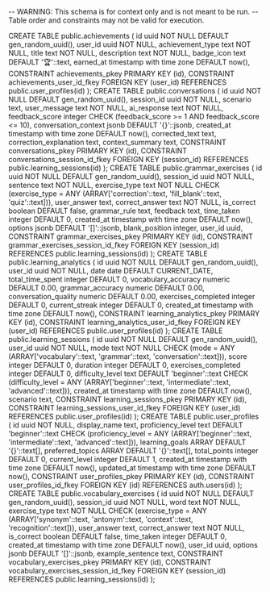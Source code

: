 -- WARNING: This schema is for context only and is not meant to be run.
-- Table order and constraints may not be valid for execution.

CREATE TABLE public.achievements (
id uuid NOT NULL DEFAULT gen_random_uuid(),
user_id uuid NOT NULL,
achievement_type text NOT NULL,
title text NOT NULL,
description text NOT NULL,
badge_icon text DEFAULT '🏆'::text,
earned_at timestamp with time zone DEFAULT now(),
CONSTRAINT achievements_pkey PRIMARY KEY (id),
CONSTRAINT achievements_user_id_fkey FOREIGN KEY (user_id) REFERENCES public.user_profiles(id)
);
CREATE TABLE public.conversations (
id uuid NOT NULL DEFAULT gen_random_uuid(),
session_id uuid NOT NULL,
scenario text,
user_message text NOT NULL,
ai_response text NOT NULL,
feedback_score integer CHECK (feedback_score >= 1 AND feedback_score <= 10),
conversation_context jsonb DEFAULT '{}'::jsonb,
created_at timestamp with time zone DEFAULT now(),
corrected_text text,
correction_explanation text,
context_summary text,
CONSTRAINT conversations_pkey PRIMARY KEY (id),
CONSTRAINT conversations_session_id_fkey FOREIGN KEY (session_id) REFERENCES public.learning_sessions(id)
);
CREATE TABLE public.grammar_exercises (
id uuid NOT NULL DEFAULT gen_random_uuid(),
session_id uuid NOT NULL,
sentence text NOT NULL,
exercise_type text NOT NULL CHECK (exercise_type = ANY (ARRAY['correction'::text, 'fill_blank'::text, 'quiz'::text])),
user_answer text,
correct_answer text NOT NULL,
is_correct boolean DEFAULT false,
grammar_rule text,
feedback text,
time_taken integer DEFAULT 0,
created_at timestamp with time zone DEFAULT now(),
options jsonb DEFAULT '[]'::jsonb,
blank_position integer,
user_id uuid,
CONSTRAINT grammar_exercises_pkey PRIMARY KEY (id),
CONSTRAINT grammar_exercises_session_id_fkey FOREIGN KEY (session_id) REFERENCES public.learning_sessions(id)
);
CREATE TABLE public.learning_analytics (
id uuid NOT NULL DEFAULT gen_random_uuid(),
user_id uuid NOT NULL,
date date DEFAULT CURRENT_DATE,
total_time_spent integer DEFAULT 0,
vocabulary_accuracy numeric DEFAULT 0.00,
grammar_accuracy numeric DEFAULT 0.00,
conversation_quality numeric DEFAULT 0.00,
exercises_completed integer DEFAULT 0,
current_streak integer DEFAULT 0,
created_at timestamp with time zone DEFAULT now(),
CONSTRAINT learning_analytics_pkey PRIMARY KEY (id),
CONSTRAINT learning_analytics_user_id_fkey FOREIGN KEY (user_id) REFERENCES public.user_profiles(id)
);
CREATE TABLE public.learning_sessions (
id uuid NOT NULL DEFAULT gen_random_uuid(),
user_id uuid NOT NULL,
mode text NOT NULL CHECK (mode = ANY (ARRAY['vocabulary'::text, 'grammar'::text, 'conversation'::text])),
score integer DEFAULT 0,
duration integer DEFAULT 0,
exercises_completed integer DEFAULT 0,
difficulty_level text DEFAULT 'beginner'::text CHECK (difficulty_level = ANY (ARRAY['beginner'::text, 'intermediate'::text, 'advanced'::text])),
created_at timestamp with time zone DEFAULT now(),
scenario text,
CONSTRAINT learning_sessions_pkey PRIMARY KEY (id),
CONSTRAINT learning_sessions_user_id_fkey FOREIGN KEY (user_id) REFERENCES public.user_profiles(id)
);
CREATE TABLE public.user_profiles (
id uuid NOT NULL,
display_name text,
proficiency_level text DEFAULT 'beginner'::text CHECK (proficiency_level = ANY (ARRAY['beginner'::text, 'intermediate'::text, 'advanced'::text])),
learning_goals ARRAY DEFAULT '{}'::text[],
preferred_topics ARRAY DEFAULT '{}'::text[],
total_points integer DEFAULT 0,
current_level integer DEFAULT 1,
created_at timestamp with time zone DEFAULT now(),
updated_at timestamp with time zone DEFAULT now(),
CONSTRAINT user_profiles_pkey PRIMARY KEY (id),
CONSTRAINT user_profiles_id_fkey FOREIGN KEY (id) REFERENCES auth.users(id)
);
CREATE TABLE public.vocabulary_exercises (
id uuid NOT NULL DEFAULT gen_random_uuid(),
session_id uuid NOT NULL,
word text NOT NULL,
exercise_type text NOT NULL CHECK (exercise_type = ANY (ARRAY['synonym'::text, 'antonym'::text, 'context'::text, 'recognition'::text])),
user_answer text,
correct_answer text NOT NULL,
is_correct boolean DEFAULT false,
time_taken integer DEFAULT 0,
created_at timestamp with time zone DEFAULT now(),
user_id uuid,
options jsonb DEFAULT '[]'::jsonb,
example_sentence text,
CONSTRAINT vocabulary_exercises_pkey PRIMARY KEY (id),
CONSTRAINT vocabulary_exercises_session_id_fkey FOREIGN KEY (session_id) REFERENCES public.learning_sessions(id)
);
